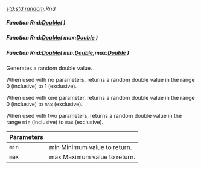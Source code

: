 _[std](../../modules/std/std-module.md):[std.random](../../modules/std/std-random.md).Rnd_
##### Function Rnd:[Double](../../modules/wonkey/wonkey-types-double.md)(  )
##### Function Rnd:[Double](../../modules/wonkey/wonkey-types-double.md)( max:[Double](../../modules/wonkey/wonkey-types-double.md) )
##### Function Rnd:[Double](../../modules/wonkey/wonkey-types-double.md)( min:[Double](../../modules/wonkey/wonkey-types-double.md),max:[Double](../../modules/wonkey/wonkey-types-double.md) )
Generates a random double value.

When used with no parameters, returns a random double value in the range 0 (inclusive) to 1 (exclusive).

When used with one parameter, returns a random double value in the range 0 (inclusive) to `max` (exclusive).

When used with two parameters, returns a random double value in the range `min` (inclusive) to `max` (exclusive).

| Parameters |    |
|:-----------|:---|
| `min` | min Minimum value to return. |
| `max` | max Maximum value to return. |
